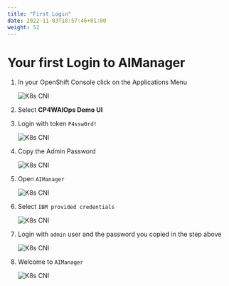 ```yaml
---
title: "First Login"
date: 2022-11-03T10:57:46+01:00
weight: 52
---
```


# Your first Login to AIManager

1. In your OpenShift Console click on the Applications Menu

	![K8s CNI](/cp4waiops-training/pics/07_fzth_ocp_menu.png)


1. Select **CP4WAIOps Demo UI**

1. Login with token `P4ssw0rd!`

	![K8s CNI](/cp4waiops-training/pics/08_demo_ui_login.png)


1. Copy the Admin Password

	![K8s CNI](/cp4waiops-training/pics/09_demo_ui_aimanager_pwd.png)

1. Open `AIManager`

	![K8s CNI](/cp4waiops-training/pics/10_demo_ui_aimanager_open.png)

1. Select `IBM provided credentials`

	![K8s CNI](/cp4waiops-training/pics/11_demo_ui_aimanager_type.png)

1. Login with `admin` user and the password you copied in the step above

	![K8s CNI](/cp4waiops-training/pics/12_demo_ui_aimanager_login.png)

1. Welcome to  `AIManager`

	![K8s CNI](/cp4waiops-training/pics/13_demo_ui_aimanager_welcome.png)




